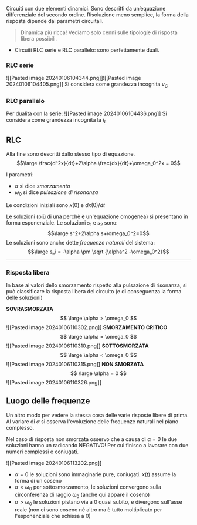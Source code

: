 Circuiti con due elementi dinamici.
Sono descritti da un’equazione differenziale del secondo ordine.
Risoluzione meno semplice, la forma della risposta dipende dai parametri circuitali.
>Dinamica più ricca! Vediamo solo cenni sulle tipologie di risposta libera possibili.
- Circuiti RLC serie e RLC parallelo: sono perfettamente duali.

### RLC serie
![[Pasted image 20240106104344.png]]![[Pasted image 20240106104405.png]]
Si considera come grandezza incognita $v_C$
### RLC parallelo
Per dualità con la serie: ![[Pasted image 20240106104436.png]]
Si considera come grandezza incognita la $i_L$

## RLC
Alla fine sono descritti dallo stesso tipo di equazione.
$$\large \frac{d^2x}{dt}+2\alpha \frac{dx}{dt}+\omega_0^2x = 0$$

I parametri:
- $\alpha$ si dice *smorzamento*
- $\omega_0$ si dice *pulsazione di risonanza*

Le condizioni iniziali sono $x(0)$ e $dx(0)/dt$

Le soluzioni (più di una perchè è un'equazione omogenea) si presentano in forma esponenziale. Le soluzioni $s_1$ e $s_2$ sono:
$$\large s^2+2\alpha s+\omega_0^2=0$$
Le soluzioni sono anche dette *frequenze naturali* del sistema:
$$\large s_i = -\alpha \pm \sqrt {\alpha^2 -\omega_0^2}$$

---

### Risposta libera
In base ai valori dello smorzamento rispetto alla pulsazione di risonanza, si può classificare la risposta libera del circuito (e di conseguenza la forma delle soluzioni)

**SOVRASMORZATA**
$$ \large \alpha > \omega_0 $$
![[Pasted image 20240106110302.png]]
**SMORZAMENTO CRITICO**
$$ \large \alpha = \omega_0 $$
![[Pasted image 20240106110310.png]]
**SOTTOSMORZATA**
$$ \large \alpha < \omega_0 $$
![[Pasted image 20240106110315.png]]
**NON SMORZATA**
$$ \large \alpha = 0 $$![[Pasted image 20240106110326.png]]


## Luogo delle frequenze
Un altro modo per vedere la stessa cosa delle varie risposte libere di prima.
Al variare di $\alpha$ si osserva l'evoluzione delle frequenze naturali nel piano complesso. 

Nel caso di risposta non smorzata osservo che a causa di $\alpha=0$ le due soluzioni hanno un radicando NEGATIVO! Per cui finisco a lavorare con due numeri complessi e coniugati.

![[Pasted image 20240106113202.png]]

- $\alpha = 0$ le soluzioni sono immaginarie pure, coniugati. $x(t)$ assume la forma di un coseno
- $\alpha < \omega_0$ per sottosmorzamento, le soluzioni convergono sulla circonferenza di raggio $\omega_0$ (anche qui appare il coseno)
- $\alpha > \omega_0$ le soluzioni pistano via a 0 quasi subito, e divergono sull'asse reale (non ci sono coseno nè altro ma è tutto moltiplicato per l'esponenziale che schissa a 0)